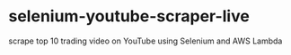 # selenium-youtube-scraper-live
scrape top 10 trading video on YouTube using Selenium and AWS Lambda
